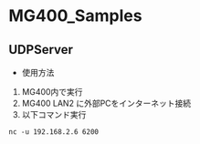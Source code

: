 # MG400_Samples
## UDPServer
- 使用方法
1. MG400内で実行
2. MG400 LAN2 に外部PCをインターネット接続
3. 以下コマンド実行
```
nc -u 192.168.2.6 6200
```
